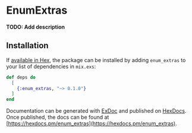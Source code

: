 # EnumExtras

**TODO: Add description**

## Installation

If [available in Hex](https://hex.pm/docs/publish), the package can be installed
by adding `enum_extras` to your list of dependencies in `mix.exs`:

```elixir
def deps do
  [
    {:enum_extras, "~> 0.1.0"}
  ]
end
```

Documentation can be generated with [ExDoc](https://github.com/elixir-lang/ex_doc)
and published on [HexDocs](https://hexdocs.pm). Once published, the docs can
be found at [https://hexdocs.pm/enum_extras](https://hexdocs.pm/enum_extras).

